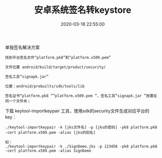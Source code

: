 ﻿---
title: 安卓系统签名转keystore
date: 2020-03-18 22:55:00
categories: 
- Android
- 系统源码
tag: 
- Android
- 系统源码
---
 单独签名解决方案


```
找到平台签名文件“platform.pk8”和“platform.x509.pem”

文件位置 android/build/target/product/security/
```




```
签名工具“signapk.jar”

位置：android/prebuilts/sdk/tools/lib
```




```
签名证书“platform.pk8 ”“platform.x509.pem ”，签名工具“signapk.jar ”放置在同一个文件夹；
```
 
 下载 keytool-importkeypair 工具，使用sdk的security文件生成对应平台的key：


```
./keytool-importkeypair -k [jks文件名] -p [jks的密码] -pk8 platform.pk8 -cert platform.x509.pem -alias [jks的别名]

如：
./keytool-importkeypair -k ./SignDemo.jks -p 123456 -pk8 platform.pk8 -cert platform.x509.pem -alias SignDemo
```
